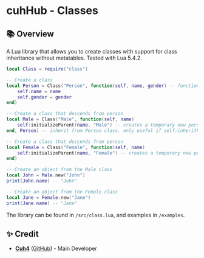 # cuhHub - Classes

## 📚 Overview
A Lua library that allows you to create classes with support for class inheritance without metatables. Tested with Lua 5.4.2.

```lua
local Class = require("class")

-- Create a class
local Person = Class("Person", function(self, name, gender) -- function is called instantly. used to run logic and create attributes, etc
    self.name = name
    self.gender = gender
end)

-- Create a class that descends from person
local Male = Class("Male", function(self, name)
    self:initializeParent(name, "Male") -- creates a temporary new person object and gathers all the attributes from it and places it into this class
end, Person) -- inherit from Person class. only useful if self:inheritParent() is called

-- Create a class that descends from person
local Female = Class("Female", function(self, name)
    self:initializeParent(name, "Female") -- creates a temporary new person object and gathers all the attributes from it and places it into this class
end)

-- Create an object from the Male class
local John = Male.new("John")
print(John.name) -- "John"

-- Create an object from the Female class
local Jane = Female.new("Jane")
print(Jane.name) -- "Jane"
```

The library can be found in `/src/class.lua`, and examples in `/examples`.

## ✨ Credit
- [**Cuh4**](https://discord.com/users/1141077132915777616) ([GitHub](https://github.com/Cuh4)) - Main Developer